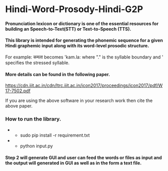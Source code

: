 # Hindi-Word-Prosody-Hindi-G2P
#### Pronunciation lexicon or dictionary is one of the essential resources for building an Speech-to-Text(STT)  or Text-to-Speech (TTS). 
#### This library is intended for generating the phonemic sequence for a given Hindi graphemic input along with its word-level prosodic structure.

For example: कमला becomes 'kam.la: where "." is the syllable boundary and ' specifies the stressed syllable.

#### More details can be found in the following paper. 

https://cdn.iiit.ac.in/cdn/ltrc.iiit.ac.in/icon2017/proceedings/icon2017/pdf/W17-7502.pdf

If you are using the above software in your research work then cite  the above paper.

### How to run the library.

- - sudo pip install -r requirement.txt
- - python input.py

#### Step 2 will generate GUI and user can feed the words or files as input and the output will generated in GUI as well as in the form a text file.
